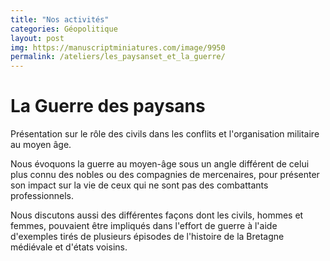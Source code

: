 ```yaml
---
title: "Nos activités"
categories: Géopolitique
layout: post
img: https://manuscriptminiatures.com/image/9950
permalink: /ateliers/les_paysanset_et_la_guerre/
---
```

# La Guerre des paysans
Présentation sur le rôle des civils dans les conflits et l'organisation militaire au moyen âge. 



Nous évoquons la guerre au moyen-âge sous un angle différent de celui plus connu des nobles ou des compagnies de mercenaires, pour présenter son impact sur la vie de ceux qui ne sont pas des combattants professionnels. 

Nous discutons aussi des différentes façons dont les civils, hommes et femmes, pouvaient être impliqués dans l'effort de guerre à l'aide d'exemples tirés de plusieurs épisodes de l'histoire de la Bretagne médiévale et d'états voisins.